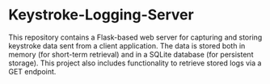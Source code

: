 # Keystroke-Logging-Server
This repository contains a Flask-based web server for capturing and storing keystroke data sent from a client application. The data is stored both in memory (for short-term retrieval) and in a SQLite database (for persistent storage). This project also includes functionality to retrieve stored logs via a GET endpoint.
